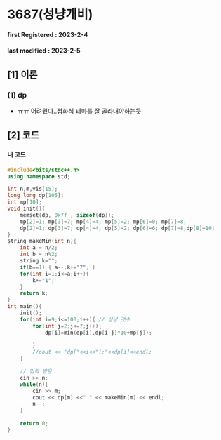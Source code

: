 # 3687(성냥개비)

#### **first Registered : 2023-2-4**

#### last modified : **2023-2-5**

## \[1] 이론

### (1) dp&#x20;

* ㅠㅠ 어려웠다..점화식 테마를 잘 골라내야하는듯

## \[2] 코드

#### 내 코드

```cpp
#include<bits/stdc++.h>
using namespace std;

int n,m,vis[15];
long long dp[105];
int mp[10];
void init(){ 
    memset(dp, 0x7f , sizeof(dp));
    mp[2]=1; mp[3]=7; mp[4]=4; mp[5]=2; mp[6]=0; mp[7]=8;
    dp[2]=1; dp[3]=7; dp[4]=4; dp[5]=2; dp[6]=6; dp[7]=8;dp[8]=10;
}
string makeMin(int n){
    int a = n/2;
    int b = n%2;
    string k="";
    if(b==1) { a--;k+="7"; }
    for(int i=1;i<=a;i++){
        k+="1";
    }
    return k;
}
int main(){
    init();
    for(int i=9;i<=100;i++){ // 성냥 갯수
        for(int j=2;j<=7;j++){
            dp[i]=min(dp[i],dp[i-j]*10+mp[j]);
       
        }
        //cout << "dp["<<i<<"]:"<<dp[i]<<endl;
    }

    // 입력 받음
    cin >> n;
    while(n){
        cin >> m;
        cout << dp[m] <<" " << makeMin(m) << endl;
        n--;
    }
    
    return 0;
}

```
